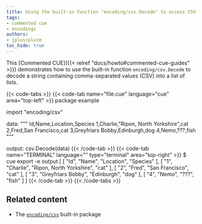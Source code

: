 ```yaml
---
title: Using the built-in function "encoding/csv.Decode" to access CSV data stored as a string
tags:
- commented cue
- encodings
authors:
- jpluscplusm
toc_hide: true
---
```


This [Commented CUE]({{< relref "docs/howto#commented-cue-guides" >}})
demonstrates how to use the built-in function `encoding/csv.Decode` to decode a
string containing comma-separated values (CSV) into a list of lists.

{{< code-tabs >}}
{{< code-tab name="file.cue" language="cue"  area="top-left" >}}
package example

import "encoding/csv"

data: """
	Id,Name,Location,Species
	1,Charlie,"Ripon, North Yorkshire",cat
	2,Fred,San Francisco,cat
	3,Greyfriars Bobby,Edinburgh,dog
	4,Nemo,???,fish
	"""

output: csv.Decode(data)
{{< /code-tab >}}
{{< code-tab name="TERMINAL" language="" type="terminal" area="top-right" >}}
$ cue export -e output
[
    [
        "Id",
        "Name",
        "Location",
        "Species"
    ],
    [
        "1",
        "Charlie",
        "Ripon, North Yorkshire",
        "cat"
    ],
    [
        "2",
        "Fred",
        "San Francisco",
        "cat"
    ],
    [
        "3",
        "Greyfriars Bobby",
        "Edinburgh",
        "dog"
    ],
    [
        "4",
        "Nemo",
        "???",
        "fish"
    ]
]
{{< /code-tab >}}
{{< /code-tabs >}}

## Related content

- The [`encoding/csv`](https://pkg.go.dev/cuelang.org/go/pkg/encoding/csv) built-in package

